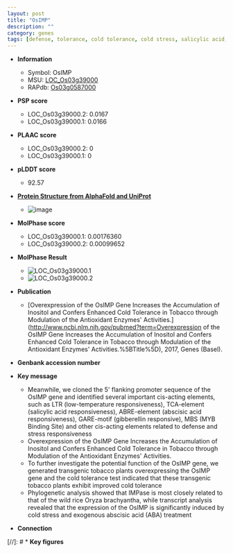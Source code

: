 ```yaml
---
layout: post
title: "OsIMP"
description: ""
category: genes
tags: [defense, tolerance, cold tolerance, cold stress, salicylic acid, stress, abscisic acid]
---
```


* **Information**  
    + Symbol: OsIMP  
    + MSU: [LOC_Os03g39000](http://rice.plantbiology.msu.edu/cgi-bin/ORF_infopage.cgi?orf=LOC_Os03g39000)  
    + RAPdb: [Os03g0587000](http://rapdb.dna.affrc.go.jp/viewer/gbrowse_details/irgsp1?name=Os03g0587000)  

* **PSP score**  
    + LOC_Os03g39000.2: 0.0167 
    + LOC_Os03g39000.1: 0.0166 

* **PLAAC score**  
    + LOC_Os03g39000.2: 0 
    + LOC_Os03g39000.1: 0 

* **pLDDT score**
    + 92.57

* **[Protein Structure from AlphaFold and UniProt](https://www.uniprot.org/uniprotkb/Q10HI4/entry#structure)**
    + ![image](https://ricepsp.github.io/images/Q1/AF-Q10HI4-F1.png)

* **MolPhase score**
    + LOC_Os03g39000.1: 0.00176360
    + LOC_Os03g39000.2: 0.00099652

* **MolPhase Result**
    + ![LOC_Os03g39000.1](https://304243504.github.io/Pictures/LOC_Os03g/LOC_Os03g39000.1.png)
    + ![LOC_Os03g39000.2](https://304243504.github.io/Pictures/LOC_Os03g/LOC_Os03g39000.2.png)

* **Publication**  
    + [Overexpression of the OsIMP Gene Increases the Accumulation of Inositol and Confers Enhanced Cold Tolerance in Tobacco through Modulation of the Antioxidant Enzymes' Activities.](http://www.ncbi.nlm.nih.gov/pubmed?term=Overexpression of the OsIMP Gene Increases the Accumulation of Inositol and Confers Enhanced Cold Tolerance in Tobacco through Modulation of the Antioxidant Enzymes' Activities.%5BTitle%5D), 2017, Genes (Basel).

* **Genbank accession number**  

* **Key message**  
    + Meanwhile, we cloned the 5' flanking promoter sequence of the OsIMP gene and identified several important cis-acting elements, such as LTR (low-temperature responsiveness), TCA-element (salicylic acid responsiveness), ABRE-element (abscisic acid responsiveness), GARE-motif (gibberellin responsive), MBS (MYB Binding Site) and other cis-acting elements related to defense and stress responsiveness
    + Overexpression of the OsIMP Gene Increases the Accumulation of Inositol and Confers Enhanced Cold Tolerance in Tobacco through Modulation of the Antioxidant Enzymes' Activities.
    + To further investigate the potential function of the OsIMP gene, we generated transgenic tobacco plants overexpressing the OsIMP gene and the cold tolerance test indicated that these transgenic tobacco plants exhibit improved cold tolerance
    + Phylogenetic analysis showed that IMPase is most closely related to that of the wild rice Oryza brachyantha, while transcript analysis revealed that the expression of the OsIMP is significantly induced by cold stress and exogenous abscisic acid (ABA) treatment

* **Connection**  

[//]: # * **Key figures**  


